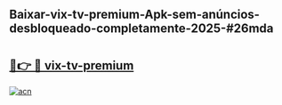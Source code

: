 ## Baixar-vix-tv-premium-Apk-sem-anúncios-desbloqueado-completamente-2025-#26mda

# <h2><a href="https://ainizakaria.my?title=vix-tv-premium&ref=22M">🔗👉 🔴 vix-tv-premium</a></h2>

[![acn](https://github.com/user-attachments/assets/0f9c940e-d8b0-45ae-aac7-cd30a18b3e1c)](https://ainizakaria.my?title=vix-tv-premium&ref=22M)

